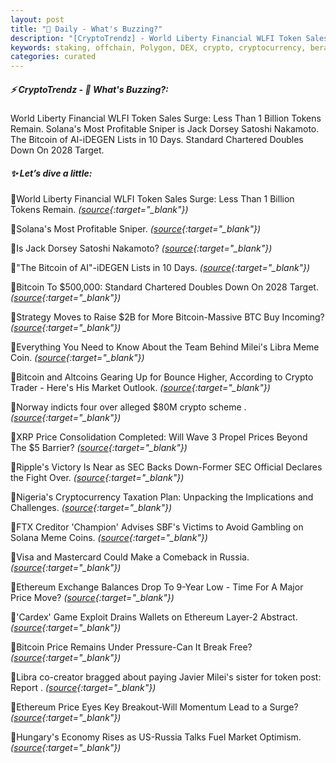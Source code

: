```yaml
---
layout: post
title: "🌅 Daily - What's Buzzing?"
description: "[CryptoTrendz] - World Liberty Financial WLFI Token Sales Surge: Less Than 1 Billion Tokens Remain. Solana's Most Profitable Sniper is Jack Dorsey Satoshi Nakamoto. The Bitcoin of AI-iDEGEN Lists in 10 Days. Standard Chartered Doubles Down On 2028 Target."
keywords: staking, offchain, Polygon, DEX, crypto, cryptocurrency, berachain, altcoins, onchain
categories: curated
---
```


##### ⚡ CryptoTrendz - 📌 *What's Buzzing?:*

World Liberty Financial WLFI Token Sales Surge: Less Than 1 Billion Tokens Remain. Solana's Most Profitable Sniper is Jack Dorsey Satoshi Nakamoto. The Bitcoin of AI-iDEGEN Lists in 10 Days. Standard Chartered Doubles Down On 2028 Target.

##### ✨ *Let’s dive a little:*


🔹World Liberty Financial WLFI Token Sales Surge: Less Than 1 Billion Tokens Remain. *([source](https://s.avyag.com/mzh9){:target="_blank"})*

🔹Solana's Most Profitable Sniper. *([source](https://s.avyag.com/64ut){:target="_blank"})*

🔹Is Jack Dorsey Satoshi Nakamoto? *([source](https://s.avyag.com/aqoc){:target="_blank"})*

🔹"The Bitcoin of AI"-iDEGEN Lists in 10 Days. *([source](https://s.avyag.com/snyq){:target="_blank"})*

🔹Bitcoin To $500,000: Standard Chartered Doubles Down On 2028 Target. *([source](https://s.avyag.com/dfsn){:target="_blank"})*

🔹Strategy Moves to Raise $2B for More Bitcoin-Massive BTC Buy Incoming? *([source](https://s.avyag.com/8p2r){:target="_blank"})*

🔹Everything You Need to Know About the Team Behind Milei's Libra Meme Coin. *([source](https://s.avyag.com/3r2c){:target="_blank"})*

🔹Bitcoin and Altcoins Gearing Up for Bounce Higher, According to Crypto Trader - Here's His Market Outlook. *([source](https://s.avyag.com/35kx){:target="_blank"})*

🔹Norway indicts four over alleged $80M crypto scheme . *([source](https://s.avyag.com/hrh8){:target="_blank"})*

🔹XRP Price Consolidation Completed: Will Wave 3 Propel Prices Beyond The $5 Barrier? *([source](https://s.avyag.com/z66f){:target="_blank"})*

🔹Ripple's Victory Is Near as SEC Backs Down-Former SEC Official Declares the Fight Over. *([source](https://s.avyag.com/kwcb){:target="_blank"})*

🔹Nigeria's Cryptocurrency Taxation Plan: Unpacking the Implications and Challenges. *([source](https://s.avyag.com/xu0p){:target="_blank"})*

🔹FTX Creditor 'Champion' Advises SBF's Victims to Avoid Gambling on Solana Meme Coins. *([source](https://s.avyag.com/cqxk){:target="_blank"})*

🔹Visa and Mastercard Could Make a Comeback in Russia. *([source](https://s.avyag.com/5dz5){:target="_blank"})*

🔹Ethereum Exchange Balances Drop To 9-Year Low - Time For A Major Price Move? *([source](https://s.avyag.com/5sib){:target="_blank"})*

🔹'Cardex' Game Exploit Drains Wallets on Ethereum Layer-2 Abstract. *([source](https://s.avyag.com/df1s){:target="_blank"})*

🔹Bitcoin Price Remains Under Pressure-Can It Break Free? *([source](https://s.avyag.com/vnwg){:target="_blank"})*

🔹Libra co-creator bragged about paying Javier Milei's sister for token post: Report . *([source](https://s.avyag.com/n87b){:target="_blank"})*

🔹Ethereum Price Eyes Key Breakout-Will Momentum Lead to a Surge? *([source](https://s.avyag.com/4tnd){:target="_blank"})*

🔹Hungary's Economy Rises as US-Russia Talks Fuel Market Optimism. *([source](https://s.avyag.com/6ylo){:target="_blank"})*
